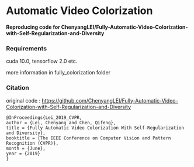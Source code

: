 # Automatic Video Colorization
**Reproducing code for ChenyangLEI/Fully-Automatic-Video-Colorization-with-Self-Regularization-and-Diversity**

### Requirements
cuda 10.0, tensorflow 2.0 etc.

more information in fully_colorization folder





### Citation
original code : https://github.com/ChenyangLEI/Fully-Automatic-Video-Colorization-with-Self-Regularization-and-Diversity
```
@InProceedings{Lei_2019_CVPR,
author = {Lei, Chenyang and Chen, Qifeng},
title = {Fully Automatic Video Colorization With Self-Regularization and Diversity},
booktitle = {The IEEE Conference on Computer Vision and Pattern Recognition (CVPR)},
month = {June},
year = {2019}
}
```

